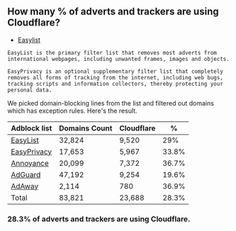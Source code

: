 ## How many % of adverts and trackers are using Cloudflare?


- [Easylist](https://web.archive.org/web/20210516110248/https://easylist.to/)
```
EasyList is the primary filter list that removes most adverts from international webpages, including unwanted frames, images and objects.

EasyPrivacy is an optional supplementary filter list that completely removes all forms of tracking from the internet, including web bugs, tracking scripts and information collectors, thereby protecting your personal data.
```


We picked domain-blocking lines from the list and filtered out domains which has exception rules.
Here's the result.


| Adblock list | Domains Count | Cloudflare | % |
| --- | --- | --- | --- |
| [EasyList](https://easylist.to/easylist/easylist.txt) | 32,824 | 9,520 | 29% |
| [EasyPrivacy](https://easylist.to/easylist/easyprivacy.txt) | 17,653 | 5,967 | 33.8% |
| [Annoyance](https://secure.fanboy.co.nz/fanboy-annoyance.txt) | 20,099 | 7,372 | 36.7% |
| [AdGuard](https://adguardteam.github.io/AdGuardSDNSFilter/Filters/filter.txt) | 47,192 | 9,254 | 19.6% |
| [AdAway](https://raw.githubusercontent.com/AdAway/adaway.github.io/master/hosts.txt) | 2,114 | 780 | 36.9% |
| Total | 83,821 | 23,688 | 28.3% |


### 28.3% of adverts and trackers are using Cloudflare.